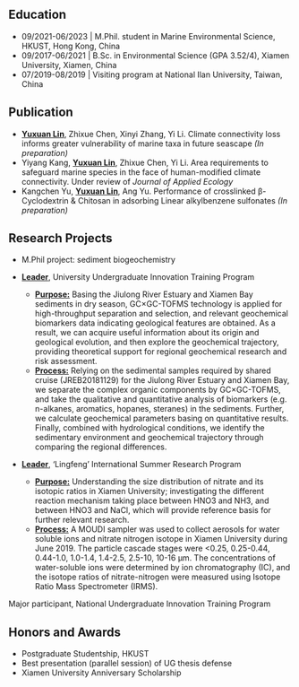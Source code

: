 ## Education
+ 09/2021-06/2023  |  M.Phil. student in Marine Environmental Science, HKUST, Hong Kong, China         
+ 09/2017-06/2021  |  B.Sc. in Environmental Science (GPA 3.52/4), Xiamen University, Xiamen, China    
+ 07/2019-08/2019  |  Visiting program at National Ilan University, Taiwan, China                      

## Publication
+ **<u>Yuxuan Lin</u>**, Zhixue Chen, Xinyi Zhang, Yi Li. Climate connectivity loss informs greater vulnerability of marine taxa in future seascape *(In preparation)*
+ Yiyang Kang, **<u>Yuxuan Lin</u>**, Zhixue Chen, Yi Li. Area requirements to safeguard marine species in the face of human-modified climate connectivity. Under review of *Journal of Applied Ecology*
+ Kangchen Yu, **<u>Yuxuan Lin</u>**, Ang Yu. Performance of crosslinked β-Cyclodextrin & Chitosan in adsorbing Linear alkylbenzene sulfonates *(In preparation)*

## Research Projects
* M.Phil project: sediment biogeochemistry

* **<u>Leader</u>**, University Undergraduate Innovation Training Program 
  + **<u>Purpose:</u>** Basing the Jiulong River Estuary and Xiamen Bay sediments in dry season, GC×GC-TOFMS technology is applied for high-throughput separation and selection, and relevant geochemical biomarkers data indicating geological features are obtained. As a result, we can acquire useful information about its origin and geological evolution, and then explore the geochemical trajectory, providing theoretical support for regional geochemical research and risk assessment.
  + **<u>Process:</u>** Relying on the sedimental samples required by shared cruise (JREB20181129) for the Jiulong River Estuary and Xiamen Bay, we separate the complex organic components by GC×GC-TOFMS, and take the qualitative and quantitative analysis of biomarkers (e.g. n-alkanes, aromatics, hopanes, steranes) in the sediments. Further, we calculate geochemical parameters basing on quantitative results. Finally, combined with hydrological conditions, we identify the sedimentary environment and geochemical trajectory through comparing the regional differences.

* **<u>Leader</u>**, ‘Lingfeng’ International Summer Research Program
  + **<u>Purpose:</u>** Understanding the size distribution of nitrate and its isotopic ratios in Xiamen University; investigating the different reaction mechanism taking place between HNO3 and NH3, and between HNO3 and NaCl, which will provide reference basis for further relevant research.
  + **<u>Process:</u>** A MOUDI sampler was used to collect aerosols for water soluble ions and nitrate nitrogen isotope in Xiamen University during June 2019. The particle cascade stages were <0.25, 0.25-0.44, 0.44-1.0, 1.0-1.4, 1.4-2.5, 2.5-10, 10-16 μm. The concentrations of water-soluble ions were determined by ion chromatography (IC), and the isotope ratios of nitrate-nitrogen were measured using Isotope Ratio Mass Spectrometer (IRMS). 


Major participant, National Undergraduate Innovation Training Program

## Honors and Awards
+ Postgraduate Studentship, HKUST
+ Best presentation (parallel session) of UG thesis defense
+ Xiamen University Anniversary Scholarship

